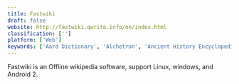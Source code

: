 ```yaml
---
title: Fastwiki
draft: false 
website: http://fastwiki.qwrite.info/en/index.html
classification: ['']
platform: ['Web']
keywords: ['Aard Dictionary', 'Alchetron', 'Ancient History Encyclopedia', 'Everipedia', 'Evopedia', 'Golden', 'Infogalactic', 'Moodle', 'MyTetra', 'Okawix', 'Oppia', 'Stubia', 'Viki - Wikipedia', 'Wiki2touch', 'Wikipedia', 'XOWA']
---
```

Fastwiki is an Offline wikipedia software, support Linux, windows, and Android 2.